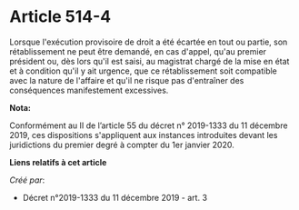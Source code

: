 # Article 514-4

Lorsque l'exécution provisoire de droit a été écartée en tout ou partie, son rétablissement ne peut être demandé, en cas
d'appel, qu'au premier président ou, dès lors qu'il est saisi, au magistrat chargé de la mise en état et à condition qu'il y
ait urgence, que ce rétablissement soit compatible avec la nature de l'affaire et qu'il ne risque pas d'entraîner des
conséquences manifestement excessives.

**Nota:**

Conformément au II de l’article 55 du décret n° 2019-1333 du 11 décembre 2019, ces dispositions s'appliquent aux instances
introduites devant les juridictions du premier degré à compter du 1er janvier 2020.

**Liens relatifs à cet article**

_Créé par_:

  - Décret n°2019-1333 du 11 décembre 2019 - art. 3
